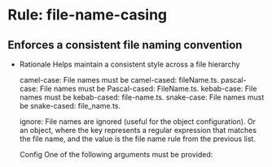 
# Rule: file-name-casing

## Enforces a consistent file naming convention

-   Rationale
    Helps maintain a consistent style across a file hierarchy

    

    camel-case: File names must be camel-cased: fileName.ts.
    pascal-case: File names must be Pascal-cased: FileName.ts.
    kebab-case: File names must be kebab-cased: file-name.ts.
    snake-case: File names must be snake-cased: file_name.ts.


    
    ignore: File names are ignored (useful for the object configuration).
    Or an object, where the key represents a regular expression that matches the file name, and the value is the file name rule from the previous list.

    Config
    One of the following arguments must be provided: